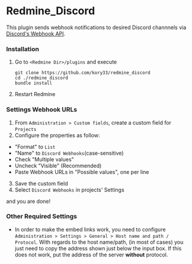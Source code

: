 # Redmine_Discord

This plugin sends webhook notifications to desired Discord channnels
via [Discord's Webhook API](https://discordapp.com/developers/docs/resources/webhook).

### Installation
1. Go to `<Redmine Dir>/plugins` and execute
    ```
    git clone https://github.com/kory33/redmine_discord
    cd ./redmine_discord
    bundle install
    ```
2. Restart Redmine

### Settings Webhook URLs

1. From `Administration > Custom fields`, create a custom field for `Projects`
2. Configure the properties as follow:
  * "Format" to `List`
  * "Name" to `Discord Webhooks`(case-sensitive)
  * Check "Multiple values"
  * Uncheck "Visible" (Recommended)
  * Paste Webhook URLs in "Possible values", one per line
3. Save the custom field
4. Select `Discord Webhooks` in projects' Settings

and you are done!

### Other Required Settings

* In order to make the embed links work, you need to configure
`Administration > Settings > General > Host name and path / Protocol`.
With regards to the host name/path, (in most of cases) you just need to
copy the address shown just below the input box.
If this does not work, put the address of the server **without** protocol.